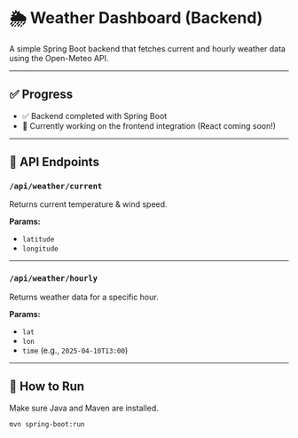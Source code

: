 # 🌦️ Weather Dashboard (Backend)

A simple Spring Boot backend that fetches current and hourly weather data using the Open-Meteo API.

---

## ✅ Progress

- ✅ Backend completed with Spring Boot  
- 🔧 Currently working on the frontend integration (React coming soon!)

---

## 📌 API Endpoints

### `/api/weather/current`
Returns current temperature & wind speed.

**Params:**  
- `latitude`  
- `longitude`

---

### `/api/weather/hourly`
Returns weather data for a specific hour.

**Params:**  
- `lat`  
- `lon`  
- `time` (e.g., `2025-04-10T13:00`)

---

## 🚀 How to Run

Make sure Java and Maven are installed.

```bash
mvn spring-boot:run
